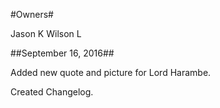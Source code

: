 #Owners#

Jason K
Wilson L

##September 16, 2016##

Added new quote and picture for Lord Harambe.

Created Changelog.
